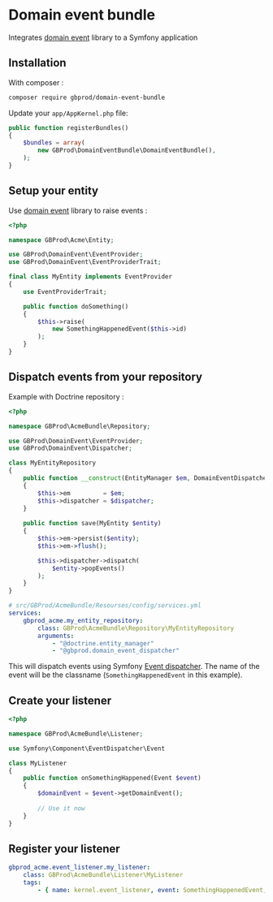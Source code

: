 # Domain event bundle

Integrates [domain event](https://github.com/gbprod/domain-event) library to a Symfony application

## Installation

With composer :

```bash
composer require gbprod/domain-event-bundle
```

Update your `app/AppKernel.php` file:

```php
public function registerBundles()
{
    $bundles = array(
        new GBProd\DomainEventBundle\DomainEventBundle(),
    );
}
```

## Setup your entity

Use [domain event](https://github.com/gbprod/domain-event) library to raise events :

```php
<?php

namespace GBProd\Acme\Entity;

use GBProd\DomainEvent\EventProvider;
use GBProd\DomainEvent\EventProviderTrait;

final class MyEntity implements EventProvider
{
    use EventProviderTrait;

    public function doSomething()
    {
        $this->raise(
            new SomethingHappenedEvent($this->id)
        );
    }
}
```

## Dispatch events from your repository

Example with Doctrine repository :

```php
<?php

namespace GBProd\AcmeBundle\Repository;

use GBProd\DomainEvent\EventProvider;
use GBProd\DomainEvent\Dispatcher;

class MyEntityRepository
{
    public function __construct(EntityManager $em, DomainEventDispatcher $dispatcher)
    {
        $this->em         = $em;
        $this->dispatcher = $dispatcher;
    }
    
    public function save(MyEntity $entity)
    {
        $this->em->persist($entity);
        $this->em->flush();

        $this->dispatcher->dispatch(
            $entity->popEvents()
        );
    }
}
```

```yaml
# src/GBProd/AcmeBundle/Resourses/config/services.yml
services:
    gbprod_acme.my_entity_repository:
        class: GBProd\AcmeBundle\Repository\MyEntityRepository
        arguments:
            - "@doctrine.entity_manager"
            - "@gbprod.domain_event_dispatcher"
```

This will dispatch events using Symfony [Event dispatcher](https://github.com/symfony/event-dispatcher).
The name of the event will be the classname (`SomethingHappenedEvent` in this example).

## Create your listener

```php
<?php

namespace GBProd\AcmeBundle\Listener;

use Symfony\Component\EventDispatcher\Event

class MyListener
{
    public function onSomethingHappened(Event $event) 
    {
        $domainEvent = $event->getDomainEvent();
        
        // Use it now
    }
}
```

## Register your listener

```yaml
gbprod_acme.event_listener.my_listener:
    class: GBProd\AcmeBundle\Listener\MyListener
    tags:
        - { name: kernel.event_listener, event: SomethingHappenedEvent, method: 'onSomethingHappened' }
```